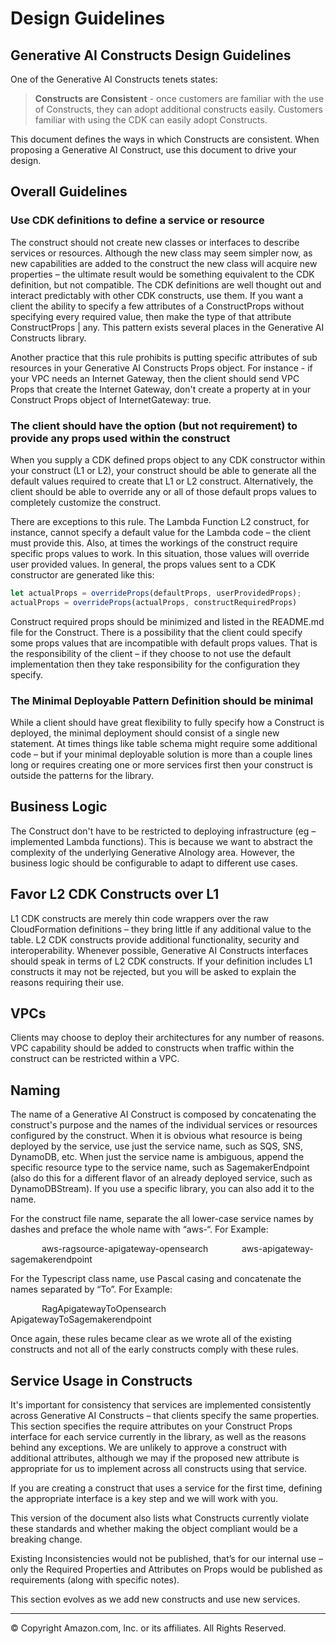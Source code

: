 # Design Guidelines

## Generative AI Constructs Design Guidelines

One of the Generative AI Constructs tenets states:

> **Constructs are Consistent** - once customers are familiar with the use of Constructs, they can adopt additional constructs easily. Customers familiar with using the CDK can easily adopt Constructs.

This document defines the ways in which Constructs are consistent. When proposing a Generative AI Construct, use this document to drive your design.

## Overall Guidelines

### Use CDK definitions to define a service or resource

The construct should not create new classes or interfaces to describe services or resources. Although the new class may seem simpler now, as new capabilities are added to the construct the new class will acquire new properties – the ultimate result would be something equivalent to the CDK definition, but not compatible. The CDK definitions are well thought out and interact predictably with other CDK constructs, use them. If you want a client the ability to specify a few attributes of a ConstructProps without specifying every required value, then make the type of that attribute ConstructProps | any. This pattern exists several places in the Generative AI Constructs library.

Another practice that this rule prohibits is putting specific attributes of sub resources in your Generative AI Constructs Props object. For instance - if your VPC needs an Internet Gateway, then the client should send VPC Props that create the Internet Gateway, don't create a property at in your Construct Props object of InternetGateway: true.

### The client should have the option (but not requirement) to provide any props used within the construct

When you supply a CDK defined props object to any CDK constructor within your construct (L1 or L2), your construct should be able to generate all the default values required to create that L1 or L2 construct. Alternatively, the client should be able to override any or all of those default props values to completely customize the construct.

There are exceptions to this rule. The Lambda Function L2 construct, for instance, cannot specify a default value for the Lambda code – the client must provide this. Also, at times the workings of the construct require specific props values to work. In this situation, those values will override user provided values. In general, the props values sent to a CDK constructor are generated like this:

```typescript
let actualProps = overrideProps(defaultProps, userProvidedProps);
actualProps = overrideProps(actualProps, constructRequiredProps)
```

Construct required props should be minimized and listed in the README.md file for the Construct.
There is a possibility that the client could specify some props values that are incompatible with default props values.  That is the responsibility of the client – if they choose to not use the default implementation then they take responsibility for the configuration they specify.

### The Minimal Deployable Pattern Definition should be minimal

While a client should have great flexibility to fully specify how a Construct is deployed, the minimal deployment should consist of a single new statement. At times things like table schema might require some additional code – but if your minimal deployable solution is more than a couple lines long or requires creating one or more services first then your construct is outside the patterns for the library.

## Business Logic

The Construct don't have to be restricted to deploying infrastructure (eg – implemented Lambda functions). This is because we want to abstract the complexity of the underlying Generative AInology area. However, the business logic should be configurable to adapt to different use cases.

## Favor L2 CDK Constructs over L1

L1 CDK constructs are merely thin code wrappers over the raw CloudFormation definitions – they bring little if any additional value to the table. L2 CDK constructs provide additional functionality, security and interoperability. Whenever possible, Generative AI Constructs interfaces should speak in terms of L2 CDK constructs. If your definition includes L1 constructs it may not be rejected, but you will be asked to explain the reasons requiring their use.

## VPCs

Clients may choose to deploy their architectures for any number of reasons. VPC capability should be added to constructs when traffic within the construct can be restricted within a VPC.

## Naming

The name of a Generative AI Construct is composed by concatenating the construct's purpose and the names of the individual services or resources configured by the construct. When it is obvious what resource is being deployed by the service, use just the service name, such as SQS, SNS, DynamoDB, etc. When just the service name is ambiguous, append the specific resource type to the service name, such as SagemakerEndpoint (also do this for a different flavor of an already deployed service, such as DynamoDBStream). If you use a specific library, you can also add it to the name.

For the construct file name, separate the all lower-case service names by dashes and preface the whole name with “aws-“. For Example:

&emsp; &emsp; &emsp;aws-ragsource-apigateway-opensearch
&emsp; &emsp; &emsp;aws-apigateway-sagemakerendpoint

For the Typescript class name, use Pascal casing and concatenate the names separated by “To”. For Example:

&emsp; &emsp; &emsp;RagApigatewayToOpensearch
&emsp; &emsp; &emsp;ApigatewayToSagemakerendpoint

Once again, these rules became clear as we wrote all of the existing constructs and not all of the early constructs comply with these rules.

## Service Usage in Constructs

It's important for consistency that services are implemented consistently across Generative AI Constructs – that clients specify the same properties. This section specifies the require attributes on your Construct Props interface for each service currently in the library, as well as the reasons behind any exceptions. We are unlikely to approve a construct with additional attributes, although we may if the proposed new attribute is appropriate for us to implement across all constructs using that service.

If you are creating a construct that uses a service for the first time, defining the appropriate interface is a key step and we will work with you.

This version of the document also lists what Constructs currently violate these standards and whether making the object compliant would be a breaking change.

Existing Inconsistencies would not be published, that’s for our internal use – only the Required Properties and Attributes on Props would be published as requirements (along with specific notes).

This section evolves as we add new constructs and use new services.

***
&copy; Copyright Amazon.com, Inc. or its affiliates. All Rights Reserved.
